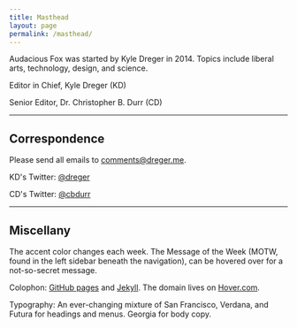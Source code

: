 ```yaml
---
title: Masthead
layout: page
permalink: /masthead/
---
```

Audacious Fox was started by Kyle Dreger in 2014. Topics include liberal arts, technology, design, and science.  

Editor in Chief, Kyle Dreger (KD)

Senior Editor, Dr. Christopher B. Durr (CD)

<hr class="large-break">

## Correspondence

Please send all emails to <comments@dreger.me>.

KD's Twitter: [@dreger](http://twitter.com/dreger)

CD's Twitter: [@cbdurr](http://twitter.com/cbdurr)

<hr class="large-break">

## Miscellany  

The accent color changes each week. The Message of the Week (MOTW, found in the left sidebar beneath the navigation), can be hovered over for a not-so-secret message. 

Colophon: [GitHub pages](https://pages.github.com/) and [Jekyll](https://github.com/mojombo/jekyll). The domain lives on [Hover.com](http://hover.com). 

Typography: An ever-changing mixture of San Francisco, Verdana, and Futura for headings and menus. Georgia for body copy. 
